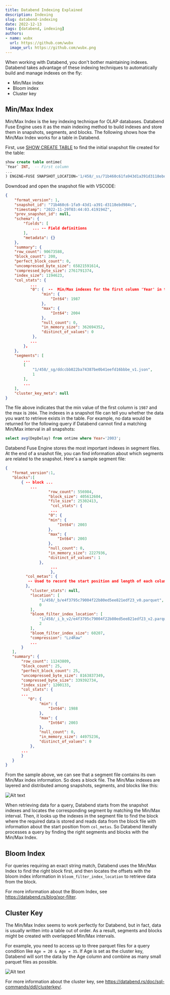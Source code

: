 ```yaml
---
title: Databend Indexing Explained
description: Indexing
slug: databend-indexing
date: 2022-12-13
tags: [databend, indexing]
authors:
- name: wubx
  url: https://github.com/wubx
  image_url: https://github.com/wubx.png
---
```


When working with Databend, you don't bother maintaining indexes. Databend takes advantage of these indexing techniques to automatically build and manage indexes on the fly:

- Min/Max index
- Bloom index 
- Cluster key

## Min/Max Index
Min/Max Index is the key indexing technique for OLAP databases. Databend Fuse Engine uses it as the main indexing method to build indexes and store them in snapshots, segments, and blocks. The following shows how the Min/Max Index works for a table in Databend.

First, use [SHOW CREATE TABLE](https://databend.rs/doc/sql-commands/show/show-create-table) to find the initial snapshot file created for the table:

```sql
show create table ontime(
`Year` INT,  -- First column
...
) ENGINE=FUSE SNAPSHOT_LOCATION='1/458/_ss/71b460c61fa943d1a391d3118ebd984c_v1.json'
```

Downdoad and open the snapshot file with VSCODE:

```json
{
    "format_version": 1,
    "snapshot_id": "71b460c6-1fa9-43d1-a391-d3118ebd984c",
    "timestamp": "2022-11-29T03:44:03.419194Z",
    "prev_snapshot_id": null,
    "schema": {
        "fields": [
            ... -- Field definitions
        ],
        "metadata": {}
    },  
    "summary": {
    "row_count": 90673588,
    "block_count": 200,
    "perfect_block_count": 0,
    "uncompressed_byte_size": 65821591614,
    "compressed_byte_size": 2761791374,
    "index_size": 1194623,
    "col_stats": {
           ...
           "0": {  --  Min/Max indexes for the first column 'Year' in the table
                "min": {
                    "Int64": 1987
                },
                "max": {
                    "Int64": 2004
                },
                "null_count": 0,
                "in_memory_size": 362694352,
                "distinct_of_values": 0
            },
           ...
        }，
    },
    "segments": [
        ...
        [
            "1/458/_sg/ddccbb022ba74387be0b41eefd16bbbe_v1.json",
            1
        ],
        ...
    ],
    "cluster_key_meta": null
}
```

The file above indicates that the min value of the first column is `1987` and the max is `2004`. The indexes in a snapshot file can tell you whether the data you want to retrieve exists in the table. For example, no data would be returned for the following query if Databend cannot find a matching Min/Max interval in all snapshots:

```sql
select avg(DepDelay) from ontime where Year='2003';
```

 Databend Fuse Engine stores the most important indexes in segment files. At the end of a snashot file, you can find information about which segments are related to the snapshot. Here's a sample segment file:

 ```json
 {
    "format_version":1,
    "blocks":[
        { -- block ...
            ...
                    "row_count": 556984,
                    "block_size": 405612604,
                    "file_size": 25302413,
                     "col_stats": {
                     ...
                    "0": {
                    "min": {
                        "Int64": 2003
                    },
                    "max": {
                        "Int64": 2003
                    },
                    "null_count": 0,
                    "in_memory_size": 2227936,
                    "distinct_of_values": 1
                },
                     ...
                     },
          "col_metas": {
           -- Used to record the start position and length of each column
          },
            "cluster_stats": null,
            "location": [
                "1/458/_b/e4f3795c79004f22b80ed5ee821edf23_v0.parquet",
                0
            ],
            "bloom_filter_index_location": [
                "1/458/_i_b_v2/e4f3795c79004f22b80ed5ee821edf23_v2.parquet",
                2
            ],
            "bloom_filter_index_size": 60207,
            "compression": "Lz4Raw"
            ...
        }    
    ],
    "summary": {
        "row_count": 11243809,
        "block_count": 25,
        "perfect_block_count": 25,
        "uncompressed_byte_size": 8163837349,
        "compressed_byte_size": 339392734,
        "index_size": 1200133,
        "col_stats": {
        ...
           "0": {
                "min": {
                    "Int64": 1988
                },
                "max": {
                    "Int64": 2003
                },
                "null_count": 0,
                "in_memory_size": 44975236,
                "distinct_of_values": 0
            },
        ...
        }
    }
}
```

From the sample above, we can see that a segment file contains its own Min/Max index information. So does a block file. The Min/Max indexes are layered and distributed among snapshots, segments, and blocks like this:

![Alt text](/img/blog/index-1.png)

When retrieving data for a query, Databend starts from the snapshot indexes and locates the corresponding segment by matching the Min/Max interval. Then, it looks up the indexes in the segment file to find the block where the required data is stored and reads data from the block file with information about the start position from `col_metas`. So Databend literally processes a query by finding the right segments and blocks with the Min/Max Index.

## Bloom Index

For queries requiring an exact string match, Databend uses the Min/Max Index to find the right block first, and then locates the offsets with the bloom index information in `bloom_filter_index_location` to retrieve data from the block.

For more information about the Bloom Index, see https://databend.rs/blog/xor-filter.

## Cluster Key

The Min/Max Index seems to work perfectly for Databend, but in fact, data is usually written into a table out of order. As a result, segments and blocks might be created with overlapped Min/Max intervals.

For example, you need to access up to three parquet files for a query condition like `Age = 20 & Age = 35`. If Age is set as the cluster key, Databend will sort the data by the Age column and combine as many small parquet files as possible.

![Alt text](/img/blog/index-2.png)

For more information about the cluster key, see https://databend.rs/doc/sql-commands/ddl/clusterkey/.